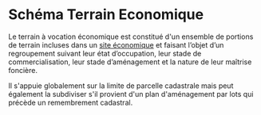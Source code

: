 <MenuSchema />

# Schéma Terrain Economique

Le terrain à vocation économique est constitué d'un ensemble de portions de terrain incluses dans un [site économique](https://github.com/cnigfr/schema-sites-economiques/blob/main/schema/site-eco/README.md) et faisant l’objet d’un regroupement suivant leur état d’occupation, leur stade de commercialisation, leur stade d’aménagement et la nature de leur maîtrise foncière.

Il s'appuie globalement sur la limite de parcelle cadastrale mais peut également la subdiviser s'il provient d'un plan d'aménagement par lots qui précède un remembrement cadastral.



